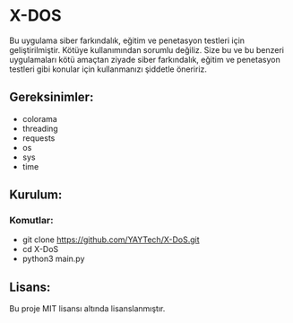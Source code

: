 # X-DOS

Bu uygulama siber farkındalık, eğitim ve penetasyon testleri için geliştirilmiştir. Kötüye kullanımından sorumlu değiliz. Size bu ve bu benzeri uygulamaları kötü amaçtan ziyade siber farkındalık, eğitim ve penetasyon testleri gibi konular için kullanmanızı şiddetle öneririz.

## Gereksinimler:

- colorama
- threading
- requests
- os
- sys
- time

## Kurulum:

### Komutlar:

- git clone https://github.com/YAYTech/X-DoS.git
- cd X-DoS
- python3 main.py

## Lisans:

Bu proje MIT lisansı altında lisanslanmıştır.